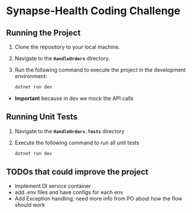 # Synapse-Health Coding Challenge

## Running the Project

1. Clone the repository to your local machine.  
2. Navigate to the **`HandleOrders`** directory.  
3. Run the following command to execute the project in the development environment:  

   ```bash
   dotnet run dev
   ```
- **Important** because in dev we mock the API calls

## Running Unit Tests

1. Navigate to the **`HandleOrders.Tests`** directory
2. Execute the following command to run all unit tests

    ```bash
    dotnet run dev
    ```

## TODOs that could improve the project
- Implement DI service container
- add .env files and have configs for each env
- Add Exception handling, need more info from PO about how the flow should work

